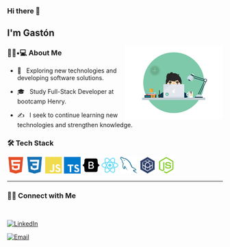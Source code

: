 ### Hi there 👋<h2> I'm Gastón</h2>

<img align='right' src="https://github.com/nirala69/nirala69/blob/master/70804f7e25b11f29db904f2fa7b4cd9d.gif" width="230">

<h3> 👨🏻•💻 About Me </h3>



- 🤔 &nbsp; Exploring new technologies and developing software solutions.

- 🎓 &nbsp; Study Full-Stack Developer at bootcamp Henry.

- ✍️ &nbsp; I seek to continue learning new technologies and strengthen knowledge.


<div align="left">
<h3>🛠 Tech Stack</h3>

<div>
<img src='https://github.com/devicons/devicon/blob/master/icons/html5/html5-plain.svg' title="Git" **alt="HTML" width="40" height="40" >
<img src='https://github.com/devicons/devicon/blob/master/icons/css3/css3-plain.svg' title="Git" **alt="CSS" width="40" height="40" >
<img src='https://github.com/devicons/devicon/blob/master/icons/javascript/javascript-plain.svg' title="Git" **alt="JAVASCRIPT" width="40" height="40" >
<img src='https://github.com/devicons/devicon/blob/master/icons/typescript/typescript-plain.svg' title="Git" **alt="TYPESCRIPT" width="40" height="40" >
<img src='https://github.com/devicons/devicon/blob/master/icons/bootstrap/bootstrap-plain.svg' title="Git" **alt="BOOTSTRAP" width="40" height="40" >
<img src='https://github.com/devicons/devicon/blob/master/icons/react/react-original.svg' title="Git" **alt="REACT" width="40" height="40" >
<img src='https://github.com/devicons/devicon/blob/master/icons/mysql/mysql-plain.svg' title="Git" **alt="MYSQL" width="40" height="40" >
<img src='https://github.com/devicons/devicon/blob/master/icons/sequelize/sequelize-plain.svg' title="Git" **alt="SEQUELIZE" width="40" height="40" >
<img src='https://github.com/devicons/devicon/blob/master/icons/nodejs/nodejs-plain.svg' title="Git" **alt="NODE" width="40" height="40" >
  <hr>



<h3> 🤝🏻 Connect with Me </h3>

<br>



<p align="center">


<a href="https://www.linkedin.com/in/gaston-alonso-018374254/"><img alt="LinkedIn" src="https://img.shields.io/badge/LinkedIn-Gaston%20Alonso-blue?style=flat-square&logo=linkedin"></a>

<a href="mailto:gastonnahuelalonso@gmail.com"><img alt="Email" src="https://img.shields.io/badge/Email-gastonnahuelalonso@gmail.com-blue?style=flat-square&logo=gmail"></a>

</p>
</div>
  
  </div>
<!--

- 🛢 &nbsp; MySQL | MongoDB

- 🔧 &nbsp; Git | Markdown | Selenium | Tidyverse

- 🖥 &nbsp; Illustrator| Photoshop | InDesign

-->



<h3>🛠 To Learn</h3>

- 🔧 &nbsp; AWS | Docker🐳 | Firebase | flask

<hr>



<br/><br/>

[![Gastón GitHub Stats](https://github-readme-stats.vercel.app/api?username=GastonA95&show_icons=true)](https://github.com/GastonA95)

<br/>

<br/>

<img src="https://github.com/nirala69/nirala69/blob/master/70804f7e25b11f29db904f2fa7b4cd9d.gif" width="350" align='right'>

[![Top Langs](https://github-readme-stats.vercel.app/api/top-langs/?username=GastonA95&langs_count=5)](https://github.com/GastonA95/GastonA95)

<br><br>



<hr>



<h3> 🤝🏻 Connect with Me </h3>

<br>



<p align="center">


<a href="https://www.linkedin.com/in/gaston-alonso-018374254/"><img alt="LinkedIn" src="https://img.shields.io/badge/LinkedIn-Gaston%20Alonso-blue?style=flat-square&logo=linkedin"></a>

<a href="mailto:gastonnahuelalonso@gmail.com"><img alt="Email" src="https://img.shields.io/badge/Email-gastonnahuelalonso@gmail.com-blue?style=flat-square&logo=gmail"></a>

</p>





![Visitor count](https://visitor-badge.laobi.icu/badge?page_id=GastonA95)   <img src="https://media.giphy.com/media/dxn6fRlTIShoeBr69N/giphy.gif" width="30">





<hr>
